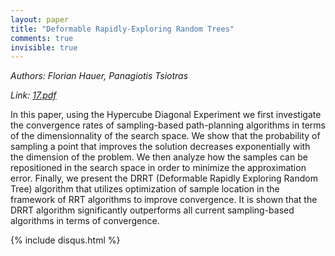 ```yaml
---
layout: paper
title: "Deformable Rapidly-Exploring Random Trees"
comments: true
invisible: true
---
```


<p class="text-left"><i>Authors: Florian Hauer, Panagiotis Tsiotras</i></p>
<p class="text-left"><i>Link: <a href="https://storage.googleapis.com/rss2017-papers/17.pdf">17.pdf</a></i></p>

In this paper, using the Hypercube Diagonal Experiment we first investigate the convergence rates of sampling-based path-planning algorithms in terms of the dimensionnality of the search space.  We show that the probability of sampling a point that improves the solution decreases exponentially with the dimension of the problem. We then analyze how the samples can be repositioned in the search space in order to minimize the approximation error. Finally, we present the DRRT (Deformable Rapidly Exploring Random Tree) algorithm that utilizes optimization of sample location in the framework of RRT algorithms to improve convergence. It is shown that the DRRT algorithm significantly outperforms all current sampling-based algorithms in terms of convergence.

{% include disqus.html %}